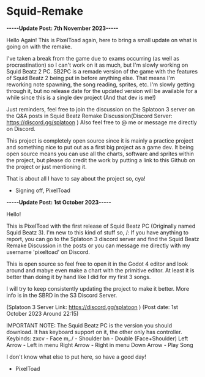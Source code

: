 # Squid-Remake

**-----Update Post: 7th November 2023-----**

Hello Again!
This is PixelToad again, here to bring a small update on what is going on with the remake.

I've taken a break from the game due to exams occurring (as well as procrastination) so I can't work on it as much, but I'm slowly working on Squid Beatz 2 PC.
SB2PC is a remade version of the game with the features of Squid Beatz 2 being put in before anything else.
That means I'm reworking note spawning, the song reading, sprites, etc.
I'm slowly getting through it, but no release date for the updated version will be available for a while since this is a single dev project (And that dev is me!)

Just reminders, feel free to join the discussion on the Splatoon 3 server on the Q&A posts in Squid Beatz Remake Discussion(Discord Server: https://discord.gg/splatoon )
Also feel free to @ me or message me directly on Discord.

This project is completely open source since it is mainly a practice project and something nice to put out as a first big project as a game dev.
It being open source means you can use all the charts, software and sprites within the project, but please do credit the work by putting a link to this Github on the project or just mentioning it.

That is about all I have to say about the project so, cya!

- Signing off, PixelToad



**-----Update Post: 1st October 2023-----**

Hello!

This is PixelToad with the first release of Squid Beatz PC (Originally named Squid Beatz 3).
I'm new to this kind of stuff so, /:
If you have anything to report, you can go to the Splatoon 3 discord server and find the Squid Beatz Remake Discussion in the posts or you can message me directly with my username 'pixeltoad' on Discord.

This is open source so feel free to open it in the Godot 4 editor and look around and mabye even make a chart with the primitive editor.
At least it is better than doing it by hand like I did for my first 3 songs.

I will try to keep consistently updating the project to make it better. More info is in the SBRD in the S3 Discord Server.

(Splatoon 3 Server Link: https://discord.gg/splatoon )
(Post date: 1st October 2023  Around 22:15)

IMPORTANT NOTE:
The Squid Beatz PC is the version you should download. It has keyboard support on it, the other only has controller.
Keybinds:
zxcv - Face
m,./ - Shoulder
bn - Double (Face+Shoulder)
Left Arrow - Left in menu
Right Arrow - Right in menu
Down Arrow - Play Song


I don't know what else to put here, so have a good day!

- PixelToad
